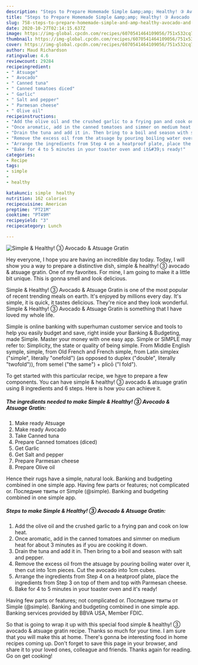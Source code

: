 ```yaml
---
description: "Steps to Prepare Homemade Simple &amp;amp; Healthy! ③ Avocado &amp;amp; Atsuage Gratin"
title: "Steps to Prepare Homemade Simple &amp;amp; Healthy! ③ Avocado &amp;amp; Atsuage Gratin"
slug: 758-steps-to-prepare-homemade-simple-and-amp-healthy-avocado-and-amp-atsuage-gratin
date: 2020-10-27T02:14:15.637Z
image: https://img-global.cpcdn.com/recipes/6070541464109056/751x532cq70/simple-healthy-③-avocado-atsuage-gratin-recipe-main-photo.jpg
thumbnail: https://img-global.cpcdn.com/recipes/6070541464109056/751x532cq70/simple-healthy-③-avocado-atsuage-gratin-recipe-main-photo.jpg
cover: https://img-global.cpcdn.com/recipes/6070541464109056/751x532cq70/simple-healthy-③-avocado-atsuage-gratin-recipe-main-photo.jpg
author: Maud Richardson
ratingvalue: 4.6
reviewcount: 29284
recipeingredient:
- " Atsuage"
- " Avocado"
- " Canned tuna"
- " Canned tomatoes diced"
- " Garlic"
- " Salt and pepper"
- " Parmesan cheese"
- " Olive oil"
recipeinstructions:
- "Add the olive oil and the crushed garlic to a frying pan and cook on low heat."
- "Once aromatic, add in the canned tomatoes and simmer on medium heat for about 3 minutes as if you are cooking it down."
- "Drain the tuna and add it in. Then bring to a boil and season with salt and pepper."
- "Remove the excess oil from the atsuage by pouring boiling water over it, then cut into 1cm pieces. Cut the avocado into 1cm cubes."
- "Arrange the ingredients from Step 4 on a heatproof plate, place the ingredients from Step 3 on top of them and top with Parmesan cheese."
- "Bake for 4 to 5 minutes in your toaster oven and it&#39;s ready!"
categories:
- Recipe
tags:
- simple
- 
- healthy

katakunci: simple  healthy 
nutrition: 162 calories
recipecuisine: American
preptime: "PT21M"
cooktime: "PT49M"
recipeyield: "3"
recipecategory: Lunch

---
```



![Simple &amp; Healthy! ③ Avocado &amp; Atsuage Gratin](https://img-global.cpcdn.com/recipes/6070541464109056/751x532cq70/simple-healthy-③-avocado-atsuage-gratin-recipe-main-photo.jpg)

Hey everyone, I hope you are having an incredible day today. Today, I will show you a way to prepare a distinctive dish, simple &amp; healthy! ③ avocado &amp; atsuage gratin. One of my favorites. For mine, I am going to make it a little bit unique. This is gonna smell and look delicious.

Simple &amp; Healthy! ③ Avocado &amp; Atsuage Gratin is one of the most popular of recent trending meals on earth. It's enjoyed by millions every day. It's simple, it is quick, it tastes delicious. They're nice and they look wonderful. Simple &amp; Healthy! ③ Avocado &amp; Atsuage Gratin is something that I have loved my whole life.

Simple is online banking with superhuman customer service and tools to help you easily budget and save, right inside your Banking &amp; Budgeting, made Simple. Master your money with one easy app. Simple or SIMPLE may refer to: Simplicity, the state or quality of being simple. From Middle English symple, simple, from Old French and French simple, from Latin simplex (&#34;simple&#34;, literally &#34;onefold&#34;) (as opposed to duplex (&#34;double&#34;, literally &#34;twofold&#34;)), from semel (&#34;the same&#34;) + plicō (&#34;I fold&#34;).


To get started with this particular recipe, we have to prepare a few components. You can have simple &amp; healthy! ③ avocado &amp; atsuage gratin using 8 ingredients and 6 steps. Here is how you can achieve it.

<!--inarticleads1-->

##### The ingredients needed to make Simple &amp; Healthy! ③ Avocado &amp; Atsuage Gratin:

1. Make ready  Atsuage
1. Make ready  Avocado
1. Take  Canned tuna
1. Prepare  Canned tomatoes (diced)
1. Get  Garlic
1. Get  Salt and pepper
1. Prepare  Parmesan cheese
1. Prepare  Olive oil


Hence their rugs have a simple, natural look. Banking and budgeting combined in one simple app. Having few parts or features; not complicated or. Последние твиты от Simple (@simple). Banking and budgeting combined in one simple app. 

<!--inarticleads2-->

##### Steps to make Simple &amp; Healthy! ③ Avocado &amp; Atsuage Gratin:

1. Add the olive oil and the crushed garlic to a frying pan and cook on low heat.
1. Once aromatic, add in the canned tomatoes and simmer on medium heat for about 3 minutes as if you are cooking it down.
1. Drain the tuna and add it in. Then bring to a boil and season with salt and pepper.
1. Remove the excess oil from the atsuage by pouring boiling water over it, then cut into 1cm pieces. Cut the avocado into 1cm cubes.
1. Arrange the ingredients from Step 4 on a heatproof plate, place the ingredients from Step 3 on top of them and top with Parmesan cheese.
1. Bake for 4 to 5 minutes in your toaster oven and it&#39;s ready!


Having few parts or features; not complicated or. Последние твиты от Simple (@simple). Banking and budgeting combined in one simple app. Banking services provided by BBVA USA, Member FDIC. 

So that is going to wrap it up with this special food simple &amp; healthy! ③ avocado &amp; atsuage gratin recipe. Thanks so much for your time. I am sure that you will make this at home. There's gonna be interesting food in home recipes coming up. Don't forget to save this page in your browser, and share it to your loved ones, colleague and friends. Thanks again for reading. Go on get cooking!
